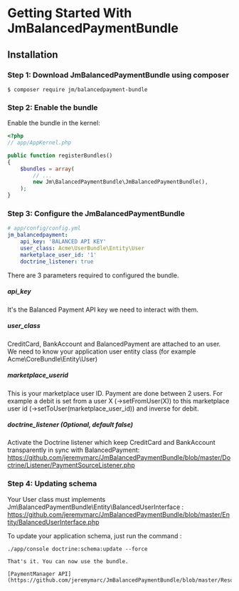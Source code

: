 Getting Started With JmBalancedPaymentBundle
============================================

## Installation

### Step 1: Download JmBalancedPaymentBundle using composer
```
$ composer require jm/balancedpayment-bundle
```

### Step 2: Enable the bundle

Enable the bundle in the kernel:

``` php
<?php
// app/AppKernel.php

public function registerBundles()
{
    $bundles = array(
        // ...
        new Jm\BalancedPaymentBundle\JmBalancedPaymentBundle(),
    );
}
```


### Step 3: Configure the JmBalancedPaymentBundle

``` yaml
# app/config/config.yml
jm_balancedpayment:
    api_key: 'BALANCED API KEY'
    user_class: Acme\UserBundle\Entity\User
    marketplace_user_id: '1'
    doctrine_listener: true
```

There are 3 parameters required to configured the bundle.

##### api_key
It's the Balanced Payment API key we need to interact with them.

##### user_class
CreditCard, BankAccount and BalancedPayment are attached to an user.
We need to know your application user entity class (for example Acme\CoreBundle\Entity\User)

##### marketplace_userid
This is your marketplace user ID. Payment are done between 2 users.
For example a debit is set from a user X (->setFromUser(X)) to this marketplace 
user id (->setToUser(marketplace_user_id)) and inverse for debit.

##### doctrine_listener (Optional, default false)
Activate the Doctrine listener which keep CreditCard and BankAccount 
transparently in sync with BalancedPayment: 
https://github.com/jeremymarc/JmBalancedPaymentBundle/blob/master/Doctrine/Listener/PaymentSourceListener.php
 


### Step 4: Updating schema
Your User class must implements Jm\BalancedPaymentBundle\Entity\BalancedUserInterface :
https://github.com/jeremymarc/JmBalancedPaymentBundle/blob/master/Entity/BalancedUserInterface.php

To update your application schema, just run the command : 
```
./app/console doctrine:schema:update --force

That's it. You can now use the bundle. 

[PaymentManager API](https://github.com/jeremymarc/JmBalancedPaymentBundle/blob/master/Resources/doc/manager.md)
